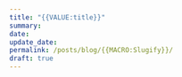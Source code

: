 ```yaml
---
title: "{{VALUE:title}}"
summary: 
date: 
update_date: 
permalink: /posts/blog/{{MACRO:Slugify}}/
draft: true
---
```

